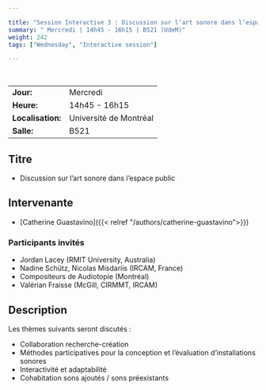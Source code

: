 ```yaml
---

title: "Session Interactive 3 : Discussion sur l’art sonore dans l’espace public"
summary: " Mercredi | 14h45 - 16h15 | B521 (UdeM)"
weight: 242
tags: ["Wednesday", "Interactive session"]

---
```


<br>

| | |
| - | - |
| **Jour:** | Mercredi |
| **Heure:** | 14h45 - 16h15 |
| **Localisation:** | Université de Montréal |
| **Salle:** | B521 |

## Titre

<!-- - "L'art du son post-pandémie de COVID-19 : les initiatives d'art du son participatif peuvent-elles conduire à une nouvelle compréhension des environnements sonores en milieu urbain ?" -->
- Discussion sur l’art sonore dans l’espace public

## Intervenante

- [Catherine Guastavino]({{< relref "/authors/catherine-guastavino">}})

### Participants invités

- Jordan Lacey (RMIT University, Australia)
- Nadine Schütz, Nicolas Misdariis (IRCAM, France)
- Compositeurs de Audiotopie (Montréal)
- Valérian Fraisse (McGill, CIRMMT, IRCAM)

## Description

Les thèmes suivants seront discutés :

- Collaboration recherche-création
- Méthodes participatives pour la conception et l’évaluation d’installations sonores
- Interactivité et adaptabilité
- Cohabitation sons ajoutés  / sons préexistants 

<!-- La pandémie de Covid-19 a eu un impact sur, et a changé, de nombreux aspects de la vie urbaine contribuant au bien-être social et à la stabilité économique. Elle a radicalement modifié la manière dont les personnes et les communautés accèdent aux espaces publics, ou en sont exclues, et a modifié le rôle complexe que joue le son dans le cadre de l'expérience urbaine. En effet, les politiques actuelles de lutte contre les nuisances sonores et le débat public se concentrent presque exclusivement sur la réduction des niveaux sonores. Poutant, l'expérience sans précédent de villes "apaisées" pendant le lockdown a mis en évidence le caractère non durable de cet objectif, puisque étroitement associé à la réduction de l'activité, et des opportunités économiques, sociales et culturelles. Elle a également amené davantage de personnes à remarquer la transformation du paysage sonore urbain et à écouter leur environnement immédiat.  Cette relation entre le paysage sonore et l'activité des collectivités, ainsi que le "tournant de l'écoute" qui s'est développé, offrent la possibilité d'une nouvelle compréhension des environnements sonores en milieu urbain, fondée sur des formes innovantes de collaboration et de participation. -->
